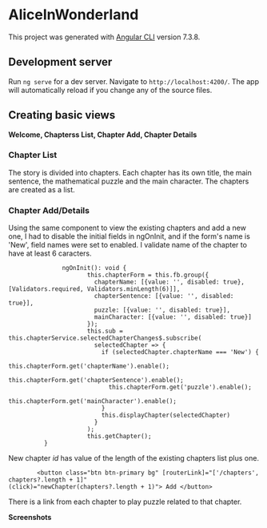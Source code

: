 # AliceInWonderland

This project was generated with [Angular CLI](https://github.com/angular/angular-cli) version 7.3.8.

## Development server

Run `ng serve` for a dev server. Navigate to `http://localhost:4200/`. The app will automatically reload if you change any of the source files.


## Creating basic views 

**Welcome, Chapterss List, Chapter Add, Chapter Details**

### Chapter List
The story is divided into chapters. Each chapter has its own title, the main sentence, the mathematical puzzle and the main character. The chapters are created as a list.

### Chapter Add/Details

Using the same component to view the existing chapters and add a new one, I had to disable the initial fields in ngOnInit, and if the form's name is  'New', field names were set to enabled. I validate name of the chapter to have at least 6 caracters.


                   ngOnInit(): void {
                          this.chapterForm = this.fb.group({
                            chapterName: [{value: '', disabled: true}, [Validators.required, Validators.minLength(6)]],
                            chapterSentence: [{value: '', disabled: true}],
                            puzzle: [{value: '', disabled: true}],
                            mainCharacter: [{value: '', disabled: true}]
                          });
                          this.sub = this.chapterService.selectedChapterChanges$.subscribe(
                            selectedChapter => {
                              if (selectedChapter.chapterName === 'New') {
                                this.chapterForm.get('chapterName').enable();
                                this.chapterForm.get('chapterSentence').enable();
                                this.chapterForm.get('puzzle').enable();
                                this.chapterForm.get('mainCharacter').enable();
                              }
                              this.displayChapter(selectedChapter)
                            }
                          );
                          this.getChapter();
              }
              
 
New chapter *id* has value of the length of the existing chapters list plus one.


            <button class="btn btn-primary bg" [routerLink]="['/chapters', chapters?.length + 1]"                                                 (click)="newChapter(chapters?.length + 1)"> Add </button>
            
There is a link from each chapter to play puzzle related to that chapter.

**Screenshots**


